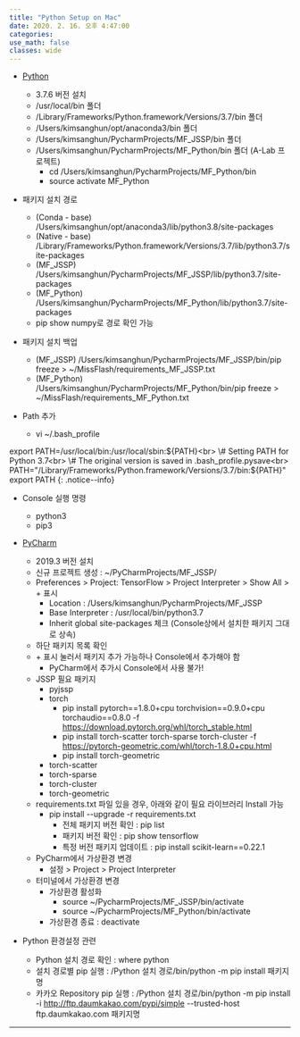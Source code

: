 ```yaml
---
title: "Python Setup on Mac"
date: 2020. 2. 16. 오후 4:47:00
categories:
use_math: false
classes: wide
---
```


* [Python](https://www.python.org/downloads/release/python-376/)
  * 3.7.6 버전 설치
  * /usr/local/bin 폴더
  * /Library/Frameworks/Python.framework/Versions/3.7/bin 폴더
  * /Users/kimsanghun/opt/anaconda3/bin 폴더
  * /Users/kimsanghun/PycharmProjects/MF_JSSP/bin 폴더
  * /Users/kimsanghun/PycharmProjects/MF_Python/bin 폴더 (A-Lab 프로젝트)
    * cd /Users/kimsanghun/PycharmProjects/MF_Python/bin
    * source activate MF_Python

* 패키지 설치 경로
  * (Conda - base) /Users/kimsanghun/opt/anaconda3/lib/python3.8/site-packages
  * (Native - base) /Library/Frameworks/Python.framework/Versions/3.7/lib/python3.7/site-packages
  * (MF_JSSP) /Users/kimsanghun/PycharmProjects/MF_JSSP/lib/python3.7/site-packages
  * (MF_Python) /Users/kimsanghun/PycharmProjects/MF_Python/lib/python3.7/site-packages
  * pip show numpy로 경로 확인 가능

* 패키지 설치 백업
  * (MF_JSSP) /Users/kimsanghun/PycharmProjects/MF_JSSP/bin/pip freeze > ~/MissFlash/requirements_MF_JSSP.txt
  * (MF_Python) /Users/kimsanghun/PycharmProjects/MF_Python/bin/pip freeze > ~/MissFlash/requirements_MF_Python.txt

* Path 추가
  * vi ~/.bash_profile

export PATH=/usr/local/bin:/usr/local/sbin:${PATH}<br>
\# Setting PATH for Python 3.7<br>
\# The original version is saved in .bash_profile.pysave<br>
PATH="/Library/Frameworks/Python.framework/Versions/3.7/bin:${PATH}"<br>
export PATH
{: .notice--info}

* Console 실행 명령
  * python3
  * pip3

* [PyCharm](https://www.jetbrains.com/pycharm/)
  * 2019.3 버전 설치
  * 신규 프로젝트 생성 : ~/PyCharmProjects/MF_JSSP/
  * Preferences > Project: TensorFlow > Project Interpreter > Show All > + 표시
    * Location : /Users/kimsanghun/PycharmProjects/MF_JSSP
    * Base Interpreter : /usr/local/bin/python3.7
    * Inherit global site-packages 체크 (Console상에서 설치한 패키지 그대로 상속)
  * 하단 패키지 목록 확인
  * \+ 표시 눌러서 패키지 추가 가능하나 Console에서 추가해야 함
    * PyCharm에서 추가시 Console에서 사용 불가!
  * JSSP 필요 패키지
    * pyjssp
    * torch
      * pip install pytorch==1.8.0+cpu torchvision==0.9.0+cpu torchaudio==0.8.0 -f https://download.pytorch.org/whl/torch_stable.html
      * pip install torch-scatter torch-sparse torch-cluster -f https://pytorch-geometric.com/whl/torch-1.8.0+cpu.html
      * pip install torch-geometric
    * torch-scatter
    * torch-sparse
    * torch-cluster
    * torch-geometric
  * requirements.txt 파일 있을 경우, 아래와 같이 필요 라이브러리 Install 가능
    * pip install --upgrade -r requirements.txt
      * 전체 패키지 버전 확인 : pip list
      * 패키지 버전 확인 : pip show tensorflow
      * 특정 버전 패키지 업데이트 : pip install scikit-learn==0.22.1
  * PyCharm에서 가상환경 변경
    * 설정 > Project > Project Interpreter
  * 터미널에서 가상환경 변경
    * 가상환경 활성화
      * source ~/PycharmProjects/MF_JSSP/bin/activate
      * source ~/PycharmProjects/MF_Python/bin/activate
    * 가상환경 종료 : deactivate

* Python 환경설정 관련
  * Python 설치 경로 확인 : where python
  * 설치 경로별 pip 실행 : /Python 설치 경로/bin/python -m pip install 패키지명
  * 카카오 Repository pip 실행 : /Python 설치 경로/bin/python -m pip install -i http://ftp.daumkakao.com/pypi/simple --trusted-host ftp.daumkakao.com 패키지명

---
